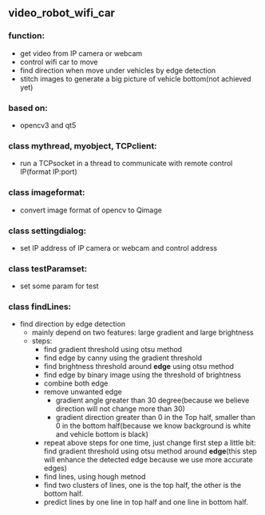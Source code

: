 ## video_robot_wifi_car
### function:  
* get video from IP camera or webcam  
* control wifi car to move  
* find direction when move under vehicles by edge detection  
* stitch images to generate a big picture of vehicle bottom(not achieved yet)  

### based on:   
* opencv3 and qt5  
    
### class mythread, myobject, TCPclient:  
* run a TCPsocket in a thread to communicate with remote control IP(format IP:port)  
  
### class imageformat:   
* convert image format of opencv to Qimage  
  
### class settingdialog:  
* set IP address of IP camera or webcam and control address  

### class testParamset:  
* set some param for test
  
### class findLines:  
* find direction by edge detection
    * mainly depend on two features: large gradient and large brightness
    * steps:
        * find gradient threshold using otsu method
        * find edge by canny using the gradient threshold
        * find brightness threshold around **edge** using otsu method
        * find edge by binary image using the threshold of brightness
        * combine both edge
        * remove unwanted edge
            * gradient angle greater than 30 degree(because we believe direction will not change more than 30)
            * gradient direction greater than 0 in the Top half, smaller than 0 in the bottom half(because we know background is white and vehicle bottom is black)
        * repeat above steps for one time, just change first step a little bit: find gradient threshold using otsu method around **edge**(this step will enhance the detected edge because we use more accurate edges)
        * find lines, using hough metnod
        * find two clusters of lines, one is the top half, the other is the bottom half.
        * predict lines by one line in top half and one line in bottom half.
              
